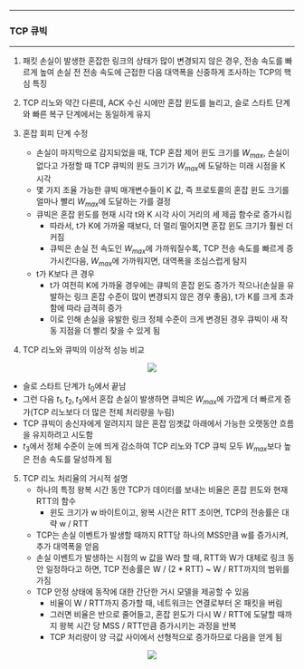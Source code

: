 -----
### TCP 큐빅
-----
1. 패킷 손실이 발생한 혼잡한 링크의 상태가 많이 변경되지 않은 경우, 전송 속도를 빠르게 높여 손실 전 전송 속도에 근접한 다음 대역폭을 신중하게 조사하는 TCP의 핵심 특징
2. TCP 리노와 약간 다른데, ACK 수신 시에만 혼잡 윈도를 늘리고, 슬로 스타트 단계와 빠른 복구 단계에서는 동일하게 유지
3. 혼잡 회피 단계 수정
   - 손실이 마지막으로 감지되었을 때, TCP 혼잡 제어 윈도 크기를 $W_{max}$, 손실이 없다고 가정할 때 TCP 큐빅의 윈도 크기가 $W_{max}$에 도달하는 미래 시점을 K 시각
   - 몇 가지 조율 가능한 큐빅 매개변수들이 K 값, 즉 프로토콜의 혼잡 윈도 크기를 얼마나 빨리 $W_{max}$에 도달하는 가를 결정
   - 큐빅은 혼잡 윈도를 현재 시각 t와 K 시각 사이 거리의 세 제곱 함수로 증가시킴
     + 따라서, t가 K에 가까울 때보다, 더 멀리 떨어지면 혼잡 윈도 크기가 훨씬 더 커짐
     + 큐빅은 손실 전 속도인 $W_{max}$에 가까워질수록, TCP 전송 속도를 빠르게 증가시킨다음, $W_{max}$에 가까워지면, 대역폭을 조심스럽게 탐지
   - t가 K보다 큰 경우
     + t가 여전히 K에 가까울 경우에는 큐빅의 혼잡 윈도 증가가 작으나(손실을 유발하는 링크 혼잡 수준이 많이 변경되지 않은 경우 좋음), t가 K를 크게 초과함에 따라 급격히 증가
     + 이로 인해 손실을 유발한 링크 정체 수준이 크게 변경된 경우 큐빅이 새 작동 지점을 더 빨리 찾을 수 있게 됨

4. TCP 리노와 큐빅의 이상적 성능 비교
<div align="center">
<img src="https://github.com/user-attachments/assets/3ead215e-32c3-4f9f-88d0-26f1875fdd4a">
</div>

  - 슬로 스타트 단계가 $t_{0}$에서 끝남
  - 그런 다음 $t_{1}, t_{2}, t_{3}$에서 혼잡 손실이 발생하면 큐빅은 $W_{max}$에 가깝게 더 빠르게 증가(TCP 리노보다 더 많은 전체 처리량을 누림)
  - TCP 큐빅이 송신자에게 알려지지 않은 혼잡 임곗값 아래에서 가능한 오랫동안 흐름을 유지하려고 시도함
  - $t_{3}$에서 정체 수준이 눈에 띄게 감소하여 TCP 리노와 TCP 큐빅 모두 $W_{max}$보다 높은 전송 속도를 달성하게 됨

5. TCP 리노 처리율의 거시적 설명
   - 하나의 특정 왕복 시간 동안 TCP가 데이터를 보내는 비율은 혼잡 윈도와 현재 RTT의 함수
     + 윈도 크기가 w 바이트이고, 왕복 시간은 RTT 초이면, TCP의 전송률은 대략 w / RTT
   - TCP는 손실 이벤트가 발생할 때까지 RTT당 하나의 MSS만큼 w를 증가시켜, 추가 대역폭을 얻음
   - 손실 이벤트가 발생하는 시점의 w 값을 W라 할 때, RTT와 W가 대체로 링크 동안 일정하다고 하면, TCP 전송률은 W / (2 * RTT) ~ W / RTT까지의 범위를 가짐
   - TCP 안정 상태에 동작에 대한 간단한 거시 모델을 제공할 수 있음
     + 비율이 W / RTT까지 증가할 때, 네트워크는 연결로부터 온 패킷을 버림
     + 그러면 비율은 반으로 줄어들고, 혼잡 윈도가 다시 W / RTT에 도달할 때까지 왕복 시간 당 MSS / RTT만큼 증가시키는 과정을 반복
     + TCP 처리량이 양 극값 사이에서 선형적으로 증가하므로 다음을 얻게 됨

<div align="center">
<img src="https://github.com/user-attachments/assets/e384c170-f2ae-49fd-9881-3c93c435c3c1">
</div>

  
